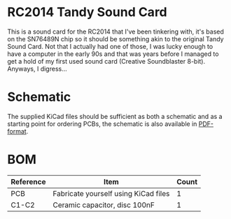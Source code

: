 # RC2014 Tandy Sound Card

This is a sound card for the RC2014 that I've been tinkering with, it's based on
the SN76489N chip so it should be something akin to the original Tandy Sound Card.
Not that I actually had one of those, I was lucky enough to have a computer in the
early 90s and that was years before I managed to get a hold of my first used sound
card (Creative Soundblaster 8-bit). Anyways, I digress...

# Schematic
The supplied KiCad files should be sufficient as both a schematic and as a starting
point for ordering PCBs, the schematic is also available in
[PDF-format](https://github.com/tebl/RC2014/raw/master/RC2014%20Tandy%20Sound%20Card/export/RC2014%20Tandy%20Sound%20Card.pdf).

# BOM
| Reference | Item                                  | Count |
| --------- | ------------------------------------- | ----- |
| PCB       | Fabricate yourself using KiCad files  |     1 |
| C1-C2     | Ceramic capacitor, disc 100nF         |     1 |
